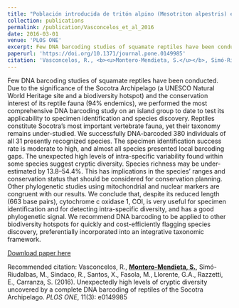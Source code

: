 ```yaml
---
title: "Población introducida de tritón alpino (Mesotriton alpestris) en el Prepirineo catalán"
collection: publications
permalink: /publication/Vasconcelos_et_al_2016
date: 2016-03-01
venue: 'PLOS ONE'
excerpt: Few DNA barcoding studies of squamate reptiles have been conducted. Due to the significance of the Socotra Archipelago (a UNESCO Natural World Heritage site and a biodiversity hotspot) and the conservation interest of its reptile fauna (94% endemics), we performed the most comprehensive DNA barcoding study ...
paperurl: 'https://doi.org/10.1371/journal.pone.0149985'
citation: 'Vasconcelos, R., <b><u>Montero-Mendieta, S.</u></b>, Simó-Riudalbas, M., Sindaco, R., Santos, X., Fasola, M., Llorente, G.A., Razzetti, E., Carranza, S. (2016). Unexpectedly high levels of cryptic diversity uncovered by a complete DNA barcoding of reptiles of the Socotra Archipelago. <i>PLOS ONE</i>, 11(3): e0149985'
---
```

Few DNA barcoding studies of squamate reptiles have been conducted. Due to the significance of the Socotra Archipelago (a UNESCO Natural World Heritage site and a biodiversity hotspot) and the conservation interest of its reptile fauna (94% endemics), we performed the most comprehensive DNA barcoding study on an island group to date to test its applicability to specimen identification and species discovery. Reptiles constitute Socotra’s most important vertebrate fauna, yet their taxonomy remains under-studied. We successfully DNA-barcoded 380 individuals of all 31 presently recognized species. The specimen identification success rate is moderate to high, and almost all species presented local barcoding gaps. The unexpected high levels of intra-specific variability found within some species suggest cryptic diversity. Species richness may be under-estimated by 13.8–54.4%. This has implications in the species’ ranges and conservation status that should be considered for conservation planning. Other phylogenetic studies using mitochondrial and nuclear markers are congruent with our results. We conclude that, despite its reduced length (663 base pairs), cytochrome c oxidase 1, COI, is very useful for specimen identification and for detecting intra-specific diversity, and has a good phylogenetic signal. We recommend DNA barcoding to be applied to other biodiversity hotspots for quickly and cost-efficiently flagging species discovery, preferentially incorporated into an integrative taxonomic framework.

[Download paper here](https://santiagomonteromendieta.github.io/files/Vasconcelos_et_al_2016.pdf)

Recommended citation: Vasconcelos, R., <b><u>Montero-Mendieta, S.</u></b>, Simó-Riudalbas, M., Sindaco, R., Santos, X., Fasola, M., Llorente, G.A., Razzetti, E., Carranza, S. (2016). Unexpectedly high levels of cryptic diversity uncovered by a complete DNA barcoding of reptiles of the Socotra Archipelago. <i>PLOS ONE</i>, 11(3): e0149985
